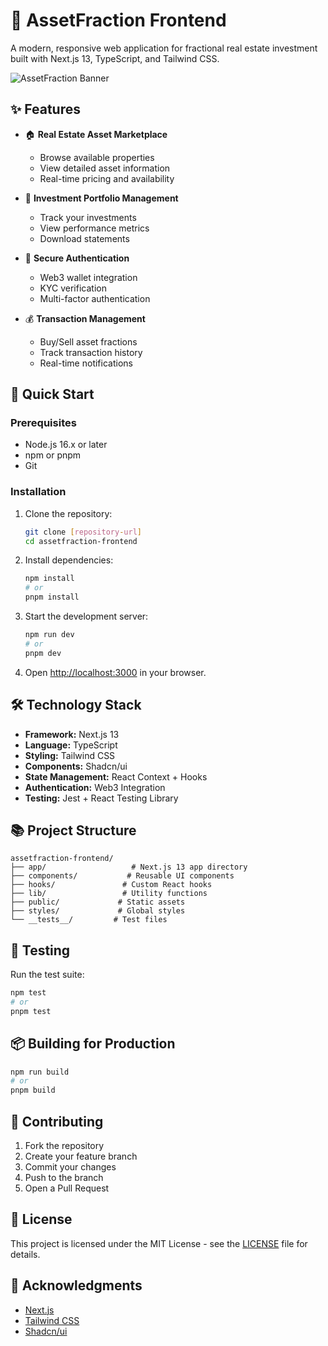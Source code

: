 # 🏢 AssetFraction Frontend

A modern, responsive web application for fractional real estate investment built with Next.js 13, TypeScript, and Tailwind CSS.

![AssetFraction Banner](public/placeholder-logo.svg)

## ✨ Features

- 🏠 **Real Estate Asset Marketplace**
  - Browse available properties
  - View detailed asset information
  - Real-time pricing and availability

- 💼 **Investment Portfolio Management**
  - Track your investments
  - View performance metrics
  - Download statements

- 🔐 **Secure Authentication**
  - Web3 wallet integration
  - KYC verification
  - Multi-factor authentication

- 💰 **Transaction Management**
  - Buy/Sell asset fractions
  - Track transaction history
  - Real-time notifications

## 🚀 Quick Start

### Prerequisites

- Node.js 16.x or later
- npm or pnpm
- Git

### Installation

1. Clone the repository:
   ```bash
   git clone [repository-url]
   cd assetfraction-frontend
   ```

2. Install dependencies:
   ```bash
   npm install
   # or
   pnpm install
   ```

3. Start the development server:
   ```bash
   npm run dev
   # or
   pnpm dev
   ```

4. Open [http://localhost:3000](http://localhost:3000) in your browser.

## 🛠 Technology Stack

- **Framework:** Next.js 13
- **Language:** TypeScript
- **Styling:** Tailwind CSS
- **Components:** Shadcn/ui
- **State Management:** React Context + Hooks
- **Authentication:** Web3 Integration
- **Testing:** Jest + React Testing Library

## 📚 Project Structure

```
assetfraction-frontend/
├── app/                   # Next.js 13 app directory
├── components/           # Reusable UI components
├── hooks/               # Custom React hooks
├── lib/                 # Utility functions
├── public/             # Static assets
├── styles/             # Global styles
└── __tests__/         # Test files
```

## 🧪 Testing

Run the test suite:

```bash
npm test
# or
pnpm test
```

## 📦 Building for Production

```bash
npm run build
# or
pnpm build
```

## 🤝 Contributing

1. Fork the repository
2. Create your feature branch
3. Commit your changes
4. Push to the branch
5. Open a Pull Request

## 📄 License

This project is licensed under the MIT License - see the [LICENSE](LICENSE) file for details.

## 🙏 Acknowledgments

- [Next.js](https://nextjs.org)
- [Tailwind CSS](https://tailwindcss.com)
- [Shadcn/ui](https://ui.shadcn.com)
